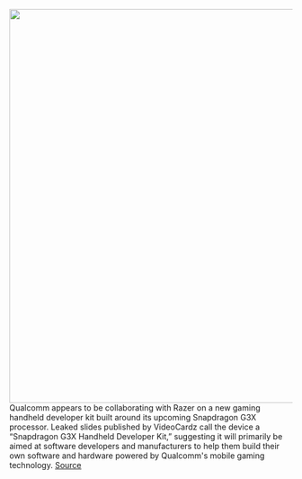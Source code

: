 <img src='https://cdn.vox-cdn.com/thumbor/zLxMeIMPLUjPooM91wnAc6QbTNI=/0x0:2040x1360/1200x800/filters:focal(857x517:1183x843)/cdn.vox-cdn.com/uploads/chorus_image/image/70209820/acastro_180529_1777_qualcomm_0002.0.0.jpg' width='700px' /><br/>
Qualcomm appears to be collaborating with Razer on a new gaming handheld developer kit built around its upcoming Snapdragon G3X processor. Leaked slides published by VideoCardz call the device a “Snapdragon G3X Handheld Developer Kit,” suggesting it will primarily be aimed at software developers and manufacturers to help them build their own software and hardware powered by Qualcomm's mobile gaming technology.
<a href='https://www.theverge.com/2021/11/30/22809800/qualcomm-razer-games-console-handheld-snapdragon-g3x-developer-kit-leak'> Source <a/>
